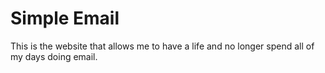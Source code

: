 # Simple Email

This is the website that allows me to have a life and no longer spend all of my days doing email. 
